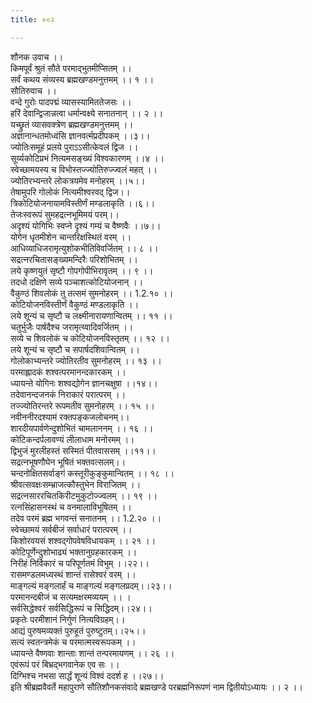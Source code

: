```yaml
---
title: ००२

---
```

शौनक उवाच ।।  
किमपूर्वं श्रुतं सौते परमाद्भुतमीप्सितम् ।।  
सर्वं कथय संव्यस्य ब्रह्मखण्डमनुत्तमम् ।। १ ।।  
सौतिरुवाच ।।  
वन्दे गुरोः पादपद्मं व्यासस्यामिततेजसः ।।  
हरिं देवान्द्विजान्नत्वा धर्मान्वक्ष्ये सनातनान् ।। २ ।।  
यच्छ्रुतं व्यासवक्त्रेण ब्रह्मखण्डमनुत्तमम् ।।  
अज्ञानान्धतमोध्वंसि ज्ञानवर्त्मप्रदीपकम् ।।३।।  
ज्योतिःसमूहं प्रलये पुराऽऽसीत्केवलं द्विज ।।  
सूर्य्यकोटिप्रभं नित्यमसङ्ख्यं विश्वकारणम् ।।४ ।।  
स्वेच्छामयस्य च विभोस्तज्ज्योतिरुज्ज्वलं महत् ।।  
ज्योतिरभ्यन्तरे लोकत्रयमेव मनोहरम् ।।५।।  
तेषामुपरि गोलोकं नित्यमीश्वरवद् द्विज।।  
त्रिकोटियोजनायामविस्तीर्णं मण्डलाकृति ।।६।।  
तेजःस्वरूपं सुमहद्रत्नभूमिमयं परम्।।  
अदृश्यं योगिभिः स्वप्ने दृश्यं गम्यं च वैष्णवैः ।।७।।  
योगेन धृतमीशेन चान्तरिक्षस्थितं वरम् ।।  
आधिव्याधिजरामृत्युशोकभीतिविवर्जितम् ।। ८ ।।  
सद्रत्नरचितासङ्ख्यमन्दिरैः परिशोभितम् ।।  
लये कृष्णयुतं सृष्टौ गोपगोपीभिरावृतम् ।। ९ ।।  
तदधो दक्षिणे सव्ये पञ्चाशत्कोटियोजनान् ।।  
वैकुण्ठं शिवलोकं तु तत्समं सुमनोहरम् ।। 1.2.१० ।।  
कोटियोजनविस्तीर्णं वैकुण्ठं मण्डलाकृति ।।  
लये शून्यं च सृष्टौ च लक्ष्मीनारायणान्वितम् ।। ११ ।।  
चतुर्भुजैः पार्षदैश्च जरामृत्य्वादिवर्जितम् ।।  
सव्ये च शिवलोकं च कोटियोजनविस्तृतम् ।। १२ ।।  
लये शून्यं च सृष्टौ च सपार्षदशिवान्वितम् ।।  
गोलोकाभ्यन्तरे ज्योतिरतीव सुमनोहरम् ।। १३ ।।  
परमाह्लादकं शश्वत्परमानन्दकारकम् ।।  
ध्यायन्ते योगिनः शश्वद्योगेन ज्ञानचक्षुषा ।।१४।।  
तदेवानन्दजनकं निराकारं परात्परम् ।।  
तज्ज्योतिरन्तरे रूपमतीव सुमनोहरम् ।। १५ ।।  
नवीननीरदश्यामं रक्तपङ्कजलोचनम्।।  
शारदीयपार्वणेन्दुशोभितं चामलाननम् ।। १६ ।।  
कोटिकन्दर्पलावण्यं लीलाधाम मनोरमम् ।।  
द्विभुजं मुरलीहस्तं सस्मितं पीतवाससम् ।।११।।  
सद्रत्नभूषणौघेन भूषितं भक्तवत्सलम्।।  
चन्दनोक्षितसर्वाङ्गं कस्तूरीकुङ्कुमान्वितम् ।। १८ ।।  
श्रीवत्सवक्षःसम्भ्राजत्कौस्तुभेन विराजितम् ।।  
सद्रत्नसाररचितकिरीटमुकुटोज्ज्वलम् ।। १९ ।।  
रत्नसिंहासनस्थं च वनमालाविभूषितम् ।।  
तदेव परमं ब्रह्म भगवन्तं सनातनम् ।। 1.2.२० ।।  
स्वेच्छामयं सर्वबीजं सर्वाधारं परात्परम् ।।  
किशोरवयसं शश्वद्गोपवेषविधायकम् ।। २१ ।।  
कोटिपूर्णेन्दुशोभाढ्यं भक्तानुग्रहकारकम् ।।  
निरीहं निर्विकारं च परिपूर्णतमं विभुम् ।।२२।।  
रासमण्डलमध्यस्थं शान्तं रासेश्वरं वरम् ।।  
माङ्गल्यं मङ्गलार्हं च माङ्गल्यं मङ्गलप्रदम्।।२३।।  
परमानन्दबीजं च सत्यमक्षरमव्ययम् ।। ।  
सर्वसिद्धेश्वरं सर्वसिद्धिरूपं च सिद्धिदम्।।२४।।  
प्रकृतेः परमीशानं निर्गुणं नित्यविग्रहम्।।  
आद्यं पुरुषमव्यक्तं पुरुहूतं पुरुष्टुतम्।।२५।।  
सत्यं स्वतन्त्रमेकं च परमात्मस्वरूपकम् ।।  
ध्यायन्ते वैष्णवाः शान्ताः शान्तं तन्परमायणम् ।। २६ ।।  
एवंरूपं परं बिभ्रद्भगवानेक एव सः ।।  
दिग्भिश्च नभसा सार्द्धं शून्यं विश्वं ददर्श ह ।।२७।।  
इति श्रीब्रह्मवैवर्ते महापुराणे सौतिशौनकसंवादे ब्रह्मखण्डे परब्रह्मनिरूपणं नाम द्वितीयोऽध्यायः ।। २ ।।